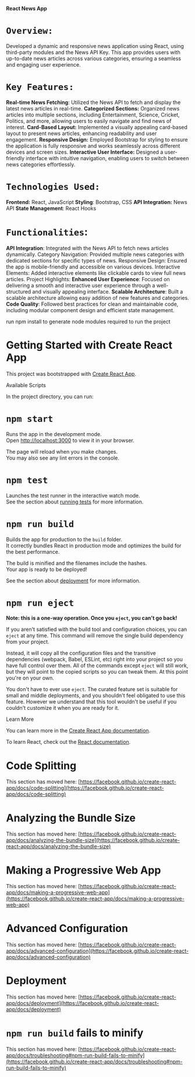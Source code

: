 **React News App**

# `Overview:`
Developed a dynamic and responsive news application using React, using third-party modules and the News API Key. This app provides users with up-to-date news articles across various categories, ensuring a seamless and engaging user experience.

# `Key Features:`

**Real-time News Fetching**: Utilized the News API to fetch and display the latest news articles in real-time.
**Categorized Sections:** Organized news articles into multiple sections, including Entertainment, Science, Cricket, Politics, and more, allowing users to easily navigate and find news of interest.
**Card-Based Layout:** Implemented a visually appealing card-based layout to present news articles, enhancing readability and user engagement.
**Responsive Design:** Employed Bootstrap for styling to ensure the application is fully responsive and works seamlessly across different devices and screen sizes.
**Interactive User Interface:** Designed a user-friendly interface with intuitive navigation, enabling users to switch between news categories effortlessly.

# `Technologies Used:`

**Frontend:** React, JavaScript
**Styling**: Bootstrap, CSS
**API Integration:** News API
**State Management**: React Hooks


# `Functionalities`:

**API Integration**: Integrated with the News API to fetch news articles dynamically.
Category Navigation: Provided multiple news categories with dedicated sections for specific types of news.
Responsive Design: Ensured the app is mobile-friendly and accessible on various devices.
Interactive Elements: Added interactive elements like clickable cards to view full news articles.
Project Highlights:
**Enhanced User Experience**: Focused on delivering a smooth and interactive user experience through a well-structured and visually appealing interface.
**Scalable Architecture**: Built a scalable architecture allowing easy addition of new features and categories.
**Code Quality**: Followed best practices for clean and maintainable code, including modular component design and efficient state management.



run npm install to generate node modules required to run the project

# Getting Started with Create React App

This project was bootstrapped with [Create React App](https://github.com/facebook/create-react-app).

 Available Scripts

In the project directory, you can run:

# `npm start`

Runs the app in the development mode.\
Open [http://localhost:3000](http://localhost:3000) to view it in your browser.

The page will reload when you make changes.\
You may also see any lint errors in the console.

# `npm test`

Launches the test runner in the interactive watch mode.\
See the section about [running tests](https://facebook.github.io/create-react-app/docs/running-tests) for more information.

# `npm run build`

Builds the app for production to the `build` folder.\
It correctly bundles React in production mode and optimizes the build for the best performance.

The build is minified and the filenames include the hashes.\
Your app is ready to be deployed!

See the section about [deployment](https://facebook.github.io/create-react-app/docs/deployment) for more information.

# `npm run eject`

**Note: this is a one-way operation. Once you `eject`, you can't go back!**

If you aren't satisfied with the build tool and configuration choices, you can `eject` at any time. This command will remove the single build dependency from your project.

Instead, it will copy all the configuration files and the transitive dependencies (webpack, Babel, ESLint, etc) right into your project so you have full control over them. All of the commands except `eject` will still work, but they will point to the copied scripts so you can tweak them. At this point you're on your own.

You don't have to ever use `eject`. The curated feature set is suitable for small and middle deployments, and you shouldn't feel obligated to use this feature. However we understand that this tool wouldn't be useful if you couldn't customize it when you are ready for it.

 Learn More

You can learn more in the [Create React App documentation](https://facebook.github.io/create-react-app/docs/getting-started).

To learn React, check out the [React documentation](https://reactjs.org/).

# Code Splitting

This section has moved here: [https://facebook.github.io/create-react-app/docs/code-splitting](https://facebook.github.io/create-react-app/docs/code-splitting)

# Analyzing the Bundle Size

This section has moved here: [https://facebook.github.io/create-react-app/docs/analyzing-the-bundle-size](https://facebook.github.io/create-react-app/docs/analyzing-the-bundle-size)

# Making a Progressive Web App

This section has moved here: [https://facebook.github.io/create-react-app/docs/making-a-progressive-web-app](https://facebook.github.io/create-react-app/docs/making-a-progressive-web-app)

# Advanced Configuration

This section has moved here: [https://facebook.github.io/create-react-app/docs/advanced-configuration](https://facebook.github.io/create-react-app/docs/advanced-configuration)

# Deployment

This section has moved here: [https://facebook.github.io/create-react-app/docs/deployment](https://facebook.github.io/create-react-app/docs/deployment)

# `npm run build` fails to minify

This section has moved here: [https://facebook.github.io/create-react-app/docs/troubleshooting#npm-run-build-fails-to-minify](https://facebook.github.io/create-react-app/docs/troubleshooting#npm-run-build-fails-to-minify)
